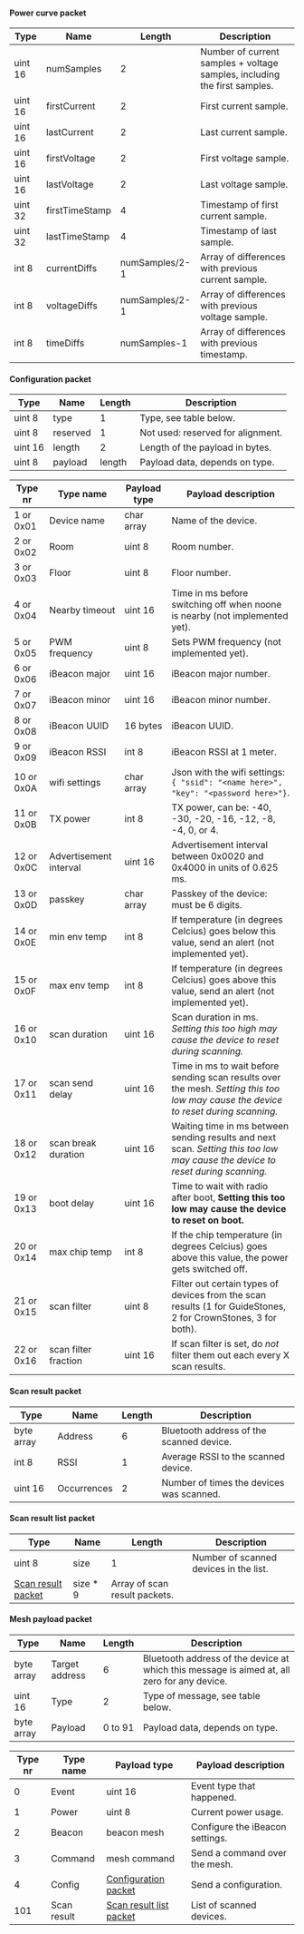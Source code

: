 #### Power curve packet

Type | Name | Length | Description
--- | --- | --- | ---
uint 16 | numSamples     | 2              | Number of current samples + voltage samples, including the first samples.
uint 16 | firstCurrent   | 2              | First current sample.
uint 16 | lastCurrent    | 2              | Last current sample.
uint 16 | firstVoltage   | 2              | First voltage sample.
uint 16 | lastVoltage    | 2              | Last voltage sample.
uint 32 | firstTimeStamp | 4              | Timestamp of first current sample.
uint 32 | lastTimeStamp  | 4              | Timestamp of last sample.
int 8  | currentDiffs   | numSamples/2-1 | Array of differences with previous current sample.
int 8  | voltageDiffs   | numSamples/2-1 | Array of differences with previous voltage sample.
int 8  | timeDiffs      | numSamples-1   | Array of differences with previous timestamp.


#### <a name="config_packet"></a>Configuration packet

Type | Name | Length | Description
--- | --- | --- | ---
uint 8  | type | 1 | Type, see table below.
uint 8  | reserved | 1 | Not used: reserved for alignment.
uint 16 | length | 2 | Length of the payload in bytes.
uint 8 | payload | length | Payload data, depends on type.


Type nr | Type name | Payload type | Payload description
--- | --- | --- | ---
1 or 0x01 | Device name | char array | Name of the device.
2 or 0x02 | Room | uint 8 | Room number.
3 or 0x03 | Floor | uint 8 | Floor number.
4 or 0x04 | Nearby timeout | uint 16 | Time in ms before switching off when noone is nearby (not implemented yet).
5 or 0x05 | PWM frequency | uint 8 | Sets PWM frequency (not implemented yet).
6 or 0x06 | iBeacon major | uint 16 | iBeacon major number.
7 or 0x07 | iBeacon minor | uint 16 | iBeacon minor number.
8 or 0x08 | iBeacon UUID | 16 bytes | iBeacon UUID.
9 or 0x09 | iBeacon RSSI | int 8 | iBeacon RSSI at 1 meter.
10 or 0x0A | wifi settings | char array | Json with the wifi settings: `{ "ssid": "<name here>", "key": "<password here>"}`.
11 or 0x0B | TX power | int 8 | TX power, can be: -40, -30, -20, -16, -12, -8, -4, 0, or 4.
12 or 0x0C | Advertisement interval | uint 16 | Advertisement interval between 0x0020 and 0x4000 in units of 0.625 ms.
13 or 0x0D | passkey | char array | Passkey of the device: must be 6 digits.
14 or 0x0E | min env temp | int 8 | If temperature (in degrees Celcius) goes below this value, send an alert (not implemented yet).
15 or 0x0F | max env temp | int 8 | If temperature (in degrees Celcius) goes above this value, send an alert (not implemented yet).
16 or 0x10 | scan duration | uint 16 | Scan duration in ms. *Setting this too high may cause the device to reset during scanning.*
17 or 0x11 | scan send delay | uint 16 | Time in ms to wait before sending scan results over the mesh. *Setting this too low may cause the device to reset during scanning.*
18 or 0x12 | scan break duration | uint 16 | Waiting time in ms between sending results and next scan. *Setting this too low may cause the device to reset during scanning.*
19 or 0x13 | boot delay | uint 16 | Time to wait with radio after boot, **Setting this too low may cause the device to reset on boot.**
20 or 0x14 | max chip temp | int 8 | If the chip temperature (in degrees Celcius) goes above this value, the power gets switched off.
21 or 0x15 | scan filter | uint 8 | Filter out certain types of devices from the scan results (1 for GuideStones, 2 for CrownStones, 3 for both).
22 or 0x16 | scan filter fraction | uint 16 | If scan filter is set, do *not* filter them out each every X scan results.


#### <a name="scan_result_packet"></a>Scan result packet

Type | Name | Length | Description
--- | --- | --- | ---
byte array | Address | 6 | Bluetooth address of the scanned device.
int 8 | RSSI | 1 | Average RSSI to the scanned device.
uint 16 | Occurrences | 2 | Number of times the devices was scanned.

#### <a name="scan_result_list_packet"></a>Scan result list packet

Type | Name | Length | Description
--- | --- | --- | ---
uint 8 | size | 1 | Number of scanned devices in the list.
[Scan result packet](#scan_result_packet) | size * 9 | Array of scan result packets.

#### Mesh payload packet

Type | Name | Length | Description
--- | --- | --- | ---
byte array | Target address | 6 | Bluetooth address of the device at which this message is aimed at, all zero for any device.
uint 16 | Type | 2 | Type of message, see table below.
byte array | Payload | 0 to 91 | Payload data, depends on type.

Type nr | Type name | Payload type | Payload description
--- | --- | --- | ---
0 | Event | uint 16 | Event type that happened.
1 | Power | uint 8 | Current power usage.
2 | Beacon | beacon mesh | Configure the iBeacon settings.
3 | Command | mesh command | Send a command over the mesh.
4 | Config | [Configuration packet](#config_packet) | Send a configuration.
101 | Scan result | [Scan result list packet](#scan_result_list_packet) | List of scanned devices.

